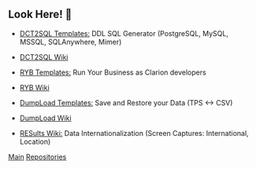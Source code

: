 <!-- ### Greetings! 👋 -->

## Look Here! 👋

* [DCT2SQL Templates:](https://github.com/RobertArtigas/DCT2SQL) DDL SQL Generator (PostgreSQL, MySQL, MSSQL, SQLAnywhere, Mimer)
* [DCT2SQL Wiki](https://github.com/RobertArtigas/DCT2SQL/wiki) 
* [RYB Templates:](https://github.com/RobertArtigas/RYB) Run Your Business as Clarion developers
* [RYB Wiki](https://github.com/RobertArtigas/RYB/wiki) 
* [DumpLoad Templates:](https://github.com/RobertArtigas/DumpLoad) Save and Restore your Data (TPS <-> CSV)
* [DumpLoad Wiki](https://github.com/RobertArtigas/DumpLoad/wiki) 

* [RESults Wiki:](https://github.com/RobertArtigas/RES_Docs/wiki) Data Internationalization (Screen Captures: International, Location)


<!-- [Home](https://github.com/RobertArtigas) -->
[Main](https://github.com/RobertArtigas) 
[Repositories](https://github.com/RobertArtigas?tab=repositories)


<!--
**RobertArtigas/RobertArtigas** is a ✨ _special_ ✨ repository because its `README.md` (this file) appears on your GitHub profile.

Here are some ideas to get you started:

- 🔭 I’m currently working on ...
- 🌱 I’m currently learning ...
- 👯 I’m looking to collaborate on ...
- 🤔 I’m looking for help with ...
- 💬 Ask me about ...
- 📫 How to reach me: ...
- 😄 Pronouns: ...
- ⚡ Fun fact: ...
-->

